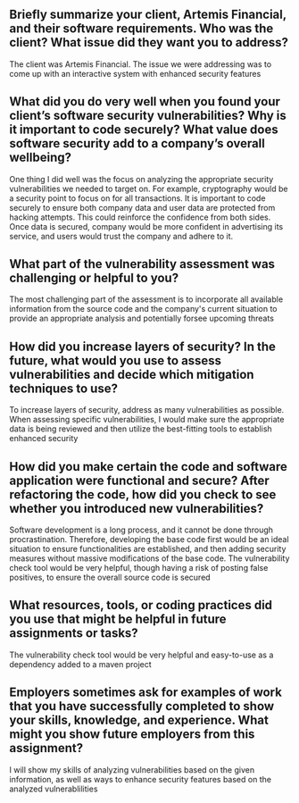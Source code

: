 ## Briefly summarize your client, Artemis Financial, and their software requirements. Who was the client? What issue did they want you to address?
The client was Artemis Financial. The issue we were addressing was to come up with an interactive system with enhanced security features

## What did you do very well when you found your client’s software security vulnerabilities? Why is it important to code securely? What value does software security add to a company’s overall wellbeing?
One thing I did well was the focus on analyzing the appropriate security vulnerabilities we needed to target on. For example, cryptography would be a security point to focus on for all transactions. It is important to code securely to ensure both company data and user data are protected from hacking attempts. This could reinforce the confidence from both sides. Once data is secured, company would be more confident in advertising its service, and users would trust the company and adhere to it.

## What part of the vulnerability assessment was challenging or helpful to you?
The most challenging part of the assessment is to incorporate all available information from the source code and the company's current situation to provide an appropriate analysis and potentially forsee upcoming threats

## How did you increase layers of security? In the future, what would you use to assess vulnerabilities and decide which mitigation techniques to use?
To increase layers of security, address as many vulnerabilities as possible. When assessing specific vulnerabilities, I would make sure the appropriate data is being reviewed and then utilize the best-fitting tools to establish enhanced security

## How did you make certain the code and software application were functional and secure? After refactoring the code, how did you check to see whether you introduced new vulnerabilities?
Software development is a long process, and it cannot be done through procrastination. Therefore, developing the base code first would be an ideal situation to ensure functionalities are established, and then adding security measures without massive modifications of the base code. The vulnerability check tool would be very helpful, though having a risk of posting false positives, to ensure the overall source code is secured

## What resources, tools, or coding practices did you use that might be helpful in future assignments or tasks?
The vulnerability check tool would be very helpful and easy-to-use as a dependency added to a maven project

## Employers sometimes ask for examples of work that you have successfully completed to show your skills, knowledge, and experience. What might you show future employers from this assignment?
I will show my skills of analyzing vulnerabilities based on the given information, as well as ways to enhance security features based on the analyzed vulnerablilities
